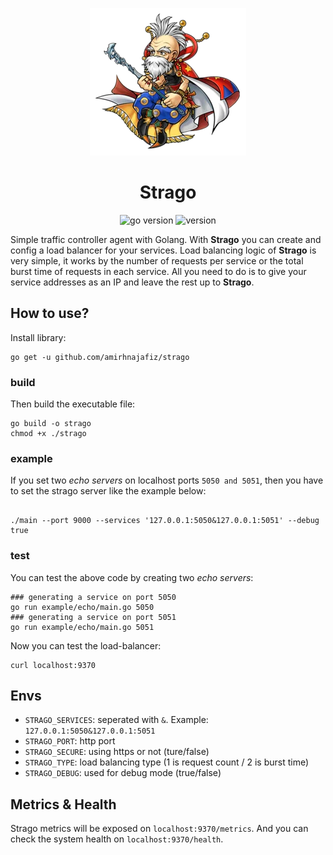 <p align="center">
  <img src="assets/strago.webp" alt="logo" />
</p>

<h1 align="center">
Strago
</h1>

<p align="center">
    <img src="https://img.shields.io/badge/Go-1.20-00ADD8?style=for-the-badge&logo=go" alt="go version" />
    <img src="https://img.shields.io/badge/Version-0.1.0-green?style=for-the-badge&logo=github" alt="version" />
</p>

Simple traffic controller agent with Golang. With **Strago** you can create and config a load balancer
for your services. Load balancing logic of **Strago** is very simple, it works by the number of requests per service
or the total burst time of requests in each service. 
All you need to do is to give your service addresses as an IP and leave the rest up to **Strago**.

## How to use?

Install library:

```shell
go get -u github.com/amirhnajafiz/strago
```

### build

Then build the executable file:

```shell
go build -o strago
chmod +x ./strago
```

### example

If you set two _echo servers_ on localhost ports ```5050 and 5051```, then
you have to set the strago server like the example below:

```shell

./main --port 9000 --services '127.0.0.1:5050&127.0.0.1:5051' --debug true
```

### test

You can test the above code by creating two _echo servers_:

```shell
### generating a service on port 5050
go run example/echo/main.go 5050
### generating a service on port 5051
go run example/echo/main.go 5051
```

Now you can test the load-balancer:

```shell
curl localhost:9370
```

## Envs

- ```STRAGO_SERVICES```: seperated with ```&```. Example: ```127.0.0.1:5050&127.0.0.1:5051```
- ```STRAGO_PORT```: http port
- ```STRAGO_SECURE```: using https or not (ture/false)
- ```STRAGO_TYPE```: load balancing type (1 is request count / 2 is burst time)
- ```STRAGO_DEBUG```: used for debug mode (true/false)

## Metrics & Health

Strago metrics will be exposed on ```localhost:9370/metrics```. And you can check the system
health on ```localhost:9370/health```.
